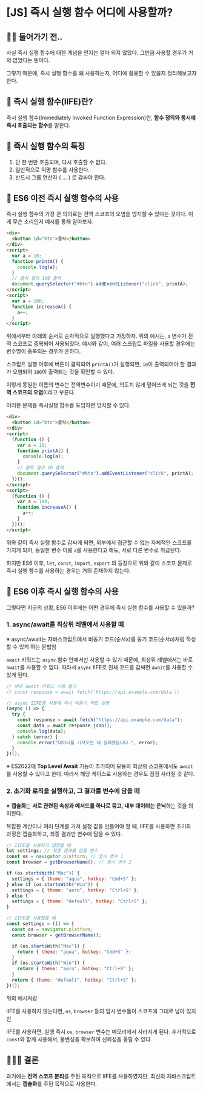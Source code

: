 # [JS] 즉시 실행 함수 어디에 사용할까?

## 🤚🏻 들어가기 전..

사실 즉시 실행 함수에 대한 개념을 안지는 얼마 되지 않았다. 그만큼 사용할 경우가 거의 없었다는 뜻이다.

그렇기 때문에, 즉시 실행 함수를 왜 사용하는지, 어디에 활용할 수 있을지 정리해보고자 한다.

## 🤔 즉시 실행 함수(IIFE)란?

즉시 실행 함수(Immediately Invoked Function Expression)란, **함수 정의와 동시에 즉시 호출되는 함수**를 말한다.

## 🤔 즉시 실행 함수의 특징

1. 단 한 번만 호출되며, 다시 호출할 수 없다.
2. 일반적으로 익명 함수를 사용한다.
3. 반드시 그룹 연산자 ( … ) 로 감싸야 한다.

## 🤔 ES6 이전 즉시 실행 함수의 사용

즉시 실행 함수의 가장 큰 의의로는 전역 스코프의 오염을 방지할 수 있다는 것이다. 이게 무슨 소리인지 예시를 통해 알아보자.

```html
<div>
  <button id="btn">클릭</button>
</div>
<script>
  var a = 10;
  function printA() {
    console.log(a);
  }
  // 클릭 결과 100 출력
  document.querySelector("#btn").addEventListener("click", printA);
</script>
<script>
  var a = 100;
  function increaseA() {
    a++;
  }
</script>
```

위에서부터 아래의 순서로 순차적으로 실행했다고 가정하자. 위의 예시는, `a` 변수가 전역 스코프로 중복되어 사용되었다. 예시와 같이, 여러 스크립트 파일을 사용할 경우에는 변수명이 중복되는 경우가 흔하다.

스크립트 실행 이후에 버튼이 클릭되어 `printA()`가 실행되면, `10`이 출력되어야 할 결과가 오염되어 `100`이 출력되는 것을 확인할 수 있다.

이렇게 동일한 이름의 변수는 전역변수이기 때문에, 의도치 않게 덮어쓰게 되는 것을 **전역 스코프의 오염**이라고 부른다.

이러한 문제를 즉시실행 함수를 도입하면 방지할 수 있다.

```html
<div>
  <button id="btn">클릭</button>
</div>
<script>
  (function () {
    var a = 10;
    function printA() {
      console.log(a);
    }
    // 클릭 결과 10 출력
    document.querySelector("#btn").addEventListener("click", printA);
  })();
</script>
<script>
  (function () {
    var a = 100;
    function increaseA() {
      a++;
    }
  })();
</script>
```

위와 같이 즉시 실행 함수로 감싸게 되면, 외부에서 접근할 수 없는 자체적인 스코프를 가지게 되어, 동일한 변수 이름 `a`를 사용한다고 해도, 서로 다른 변수로 취급된다.

하지만 ES6 이후, `let`, `const`, `import`, `export` 의 등장으로 위와 같이 스코프 문제로 즉시 실행 함수를 사용하는 경우는 거의 존재하지 않는다.

## 🤔 ES6 이후 즉시 실행 함수의 사용

그렇다면 지금의 상황, ES6 이후에는 어떤 경우에 즉시 실행 함수를 사용할 수 있을까?

### 1. async/await를 최상위 레벨에서 사용할 때

※ async/await는 자바스크립트에서 비동기 코드(순서x)를 동기 코드(순서o)처럼 작성할 수 있게 하는 문법임

`await` 키워드는 `async` 함수 안에서만 사용할 수 있기 때문에, 최상위 레벨에서는 바로 `await`를 사용할 수 없다. 따라서 `async` IIFE로 전체 코드를 감싸면 `await`를 사용할 수 있게 된다.

```jsx
// 바로 await 키워드 사용 불가
// const response = await fetch('https://api.example.com/data');

// async IIFE를 사용해 즉시 비동기 작업 실행
(async () => {
  try {
    const response = await fetch("https://api.example.com/data");
    const data = await response.json();
    console.log(data);
  } catch (error) {
    console.error("데이터를 가져오는 데 실패했습니다.", error);
  }
})();
```

※ ES2022에 **Top Level Await** 기능이 추가되어 모듈의 최상위 스코프에서도 `await`를 사용할 수 있다고 한다. 따라서 해당 케이스로 사용하는 경우도 점점 사라질 것 같다.

### 2. 초기화 로직을 실행하고, 그 결과를 변수에 담을 때

※ **캡슐화**는 **서로 관련된 속성과 메서드를 하나로 묶고, 내부 데이터는 은닉**하는 것을 의미한다.

복잡한 계산이나 여러 단계를 거쳐 설정 값을 만들어야 할 때, IIFE를 사용하면 초기화 과정은 캡슐화하고, 최종 결과만 변수에 담을 수 있다.

```jsx
// IIFE를 사용하지 않았을 때
let settings; // 최종 결과를 담을 변수
const os = navigator.platform; // 임시 변수 1
const browser = getBrowserName(); // 임시 변수 2

if (os.startsWith("Mac")) {
  settings = { theme: "aqua", hotkey: "Cmd+S" };
} else if (os.startsWith("Win")) {
  settings = { theme: "aero", hotkey: "Ctrl+S" };
} else {
  settings = { theme: "default", hotkey: "Ctrl+S" };
}

// IIFE를 사용했을 때
const settings = (() => {
  const os = navigator.platform;
  const browser = getBrowserName();

  if (os.startsWith("Mac")) {
    return { theme: "aqua", hotkey: "Cmd+S" };
  }
  if (os.startsWith("Win")) {
    return { theme: "aero", hotkey: "Ctrl+S" };
  }
  return { theme: "default", hotkey: "Ctrl+S" };
})();
```

위의 예시처럼

IIFE를 사용하지 않는다면, `os`, `browser` 등의 임시 변수들이 스코프에 그대로 남아 있지만

IIFE를 사용하면, 실행 즉시 `os`, `browser` 변수는 메모리에서 사라지게 된다. 추가적으로 `const`와 함께 사용해서, 불변성을 확보하여 신뢰성을 올릴 수 있다.

## 🧑🏻‍⚖️ 결론

과거에는 **전역 스코프 분리**를 주된 목적으로 IIFE를 사용하였지만, 최신의 자바스크립트에서는 **캡슐화**를 주된 목적으로 사용한다.
